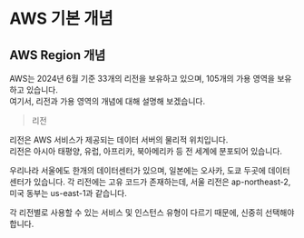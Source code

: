 # AWS 기본 개념

## AWS Region 개념

AWS는 2024년 6월 기준 33개의 리전을 보유하고 있으며, 105개의 가용 영역을 보유하고 있습니다.  
여기서, 리전과 가용 영역의 개념에 대해 설명해 보겠습니다.

> 리전

리전은 AWS 서비스가 제공되는 데이터 서버의 물리적 위치입니다.  
리전은 아시아 태평양, 유럽, 아프리카, 북아메리카 등 전 세계에 분포되어 있습니다.

우리나라 서울에도 한개의 데이터센터가 있으며, 일본에는 오사카, 도쿄 두곳에 데이터센터가 있습니다.
각 리전에는 고유 코드가 존재하는데, 서울 리전은 ap-northeast-2, 미국 동부는 us-east-1과 같습니다.

각 리전별로 사용할 수 있는 서비스 및 인스턴스 유형이 다르기 때문에, 신중히 선택해야합니다.
